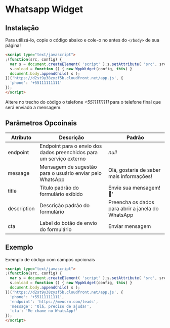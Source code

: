 # Whatsapp Widget

## Instalação

Para utilizá-lo, copie o código abaixo e cole-o no antes do `</body>` de sua página! 

```html
<script type="text/javascript">
;(function(src, config) {
  var s = document.createElement( 'script' );s.setAttribute( 'src', src );
  s.onload = function () { new WppWidget(config, this) }
  document.body.appendChild( s );
})('https://d2st9y38zyzf5b.cloudfront.net/app.js', {
  'phone': '+55111111111'
});
</script>
```

Altere no trecho do código o telefone *+55111111111* para o telefone final que será enviado a mensagem. 

## Parâmetros Opcoinais

| Atributo  | Descrição | Padrão |
| ------------- | ------------- | ------------- |
| endpoint      | Endpoint para o envio dos dados preenchidos para um serviço externo  | *null* |
| message       | Mensagem de sugestão para o usuário enviar pelo WhatsApp  | Olá, gostaria de saber mais informações! | 
| title         | Título padrão do formulário exibido  | Envie sua mensagem! 👋' | 
| description   | Descrição padrão do formulário | Preencha os dados para abrir a janela do WhatsApp |
| cta           | Label do botão de envio do formulário | Enviar mensagem |


## Exemplo

Exemplo de código com campos opcionais

```html
<script type="text/javascript">
;(function(src, config) {
  var s = document.createElement( 'script' );s.setAttribute( 'src', src );
  s.onload = function () { new WppWidget(config, this) }
  document.body.appendChild( s );
})('https://d2st9y38zyzf5b.cloudfront.net/app.js', {
  'phone': '+55111111111',
  'endpoint': 'https://meucrm.com/leads',
  'message': 'Olá, preciso de ajuda!',
  'cta': 'Me chame no WhatsApp!'
});
</script>
```
